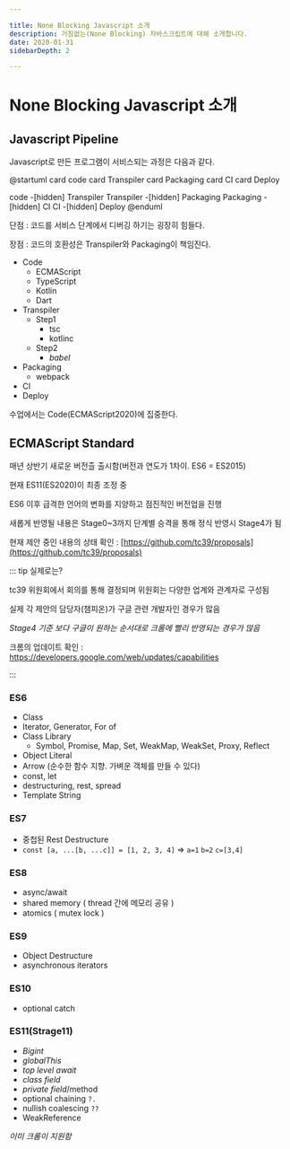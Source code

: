 ```yaml
---

title: None Blocking Javascript 소개
description: 거침없는(None Blocking) 자바스크립트에 대해 소개합니다.
date: 2020-01-31
sidebarDepth: 2

---
```


# None Blocking Javascript 소개

## Javascript Pipeline

Javascript로 만든 프로그램이 서비스되는 과정은 다음과 같다.

@startuml
card code
card Transpiler
card Packaging
card CI
card Deploy

code -[hidden] Transpiler
Transpiler -[hidden] Packaging
Packaging -[hidden] CI
CI -[hidden] Deploy
@enduml

단점 : 코드를 서비스 단계에서 디버깅 하기는 굉장히 힘들다.

장점 : 코드의 호환성은 Transpiler와 Packaging이 책임진다.

- Code
  - ECMAScript
  - TypeScript
  - Kotlin
  - Dart
- Transpiler
  - Step1
    - tsc
    - kotlinc
  - Step2
    - _babel_
- Packaging
  - webpack
- CI
- Deploy

수업에서는 Code(ECMAScript2020)에 집중한다.

## ECMAScript Standard

매년 상반기 새로운 버전츨 출시함(버전과 연도가 1차이. ES6 = ES2015)

현재 ES11(ES2020)이 최종 조정 중

ES6 이후 급격한 언어의 변화를 지양하고 점진적인 버전업을 진행

새롭게 반영될 내용은 Stage0~3까지 단계별 승격을 통해 정식 반영시 Stage4가 됨

현재 제안 중인 내용의 상태 확인 : [https://github.com/tc39/proposals](https://github.com/tc39/proposals)

::: tip 실제로는?

tc39 위원회에서 회의를 통해 결정되며 위원회는 다양한 업계와 관계자로 구성됨

실제 각 제안의 담당자(챔피온)가 구글 관련 개발자인 경우가 많음

_Stage4 기준 보다 구글이 원하는 순서대로 크롬에 빨리 반영되는 경우가 많음_

크롬의 업데이트 확인 : https://developers.google.com/web/updates/capabilities

:::

### ES6

- Class
- Iterator, Generator, For of
- Class Library
  - Symbol, Promise, Map, Set, WeakMap, WeakSet, Proxy, Reflect
- Object Literal
- Arrow (순수한 함수 지향. 가벼운 객체를 만들 수 있다)
- const, let
- destructuring, rest, spread
- Template String

### ES7

- 중첩된 Rest Destructure
- `const [a, ...[b, ...c]] = [1, 2, 3, 4]` => `a=1` `b=2` `c=[3,4]`

### ES8

- async/await
- shared memory ( thread 간에 메모리 공유 )
- atomics ( mutex lock )

### ES9

- Object Destructure
- asynchronous iterators

### ES10

- optional catch

### ES11(Strage11)

- *Bigint*
- *globalThis*
- *top level await*
- *class field*
- *private field*/method
- optional chaining `?.`
- nullish coalescing `??`
- WeakReference

*이미 크롬이 지원함*